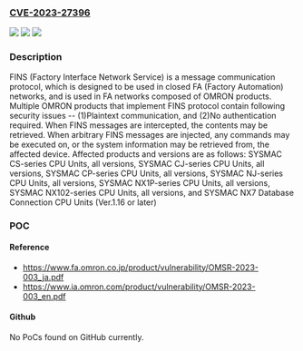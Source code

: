 ### [CVE-2023-27396](https://cve.mitre.org/cgi-bin/cvename.cgi?name=CVE-2023-27396)
![](https://img.shields.io/static/v1?label=Product&message=Multiple%20OMRON%20products%20which%20implement%20FINS%20protocol&color=blue)
![](https://img.shields.io/static/v1?label=Version&message=n%2Fa&color=blue)
![](https://img.shields.io/static/v1?label=Vulnerability&message=Insecure%20Design&color=brighgreen)

### Description

FINS (Factory Interface Network Service) is a message communication protocol, which is designed to be used in closed FA (Factory Automation) networks, and is used in FA networks composed of OMRON products. Multiple OMRON products that implement FINS protocol contain following security issues -- (1)Plaintext communication, and (2)No authentication required. When FINS messages are intercepted, the contents may be retrieved. When arbitrary FINS messages are injected, any commands may be executed on, or the system information may be retrieved from, the affected device. Affected products and versions are as follows: SYSMAC CS-series CPU Units, all versions, SYSMAC CJ-series CPU Units, all versions, SYSMAC CP-series CPU Units, all versions, SYSMAC NJ-series CPU Units, all versions, SYSMAC NX1P-series CPU Units, all versions, SYSMAC NX102-series CPU Units, all versions, and SYSMAC NX7 Database Connection CPU Units (Ver.1.16 or later)

### POC

#### Reference
- https://www.fa.omron.co.jp/product/vulnerability/OMSR-2023-003_ja.pdf
- https://www.ia.omron.com/product/vulnerability/OMSR-2023-003_en.pdf

#### Github
No PoCs found on GitHub currently.

